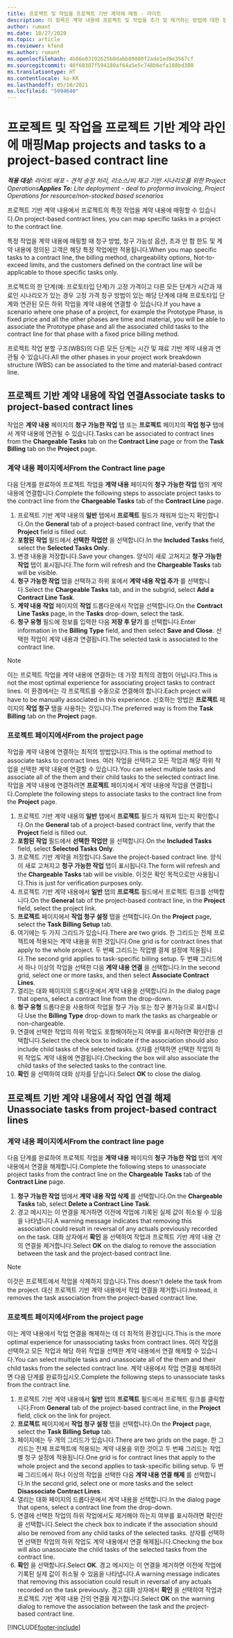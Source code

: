 ```yaml
---
title: 프로젝트 및 작업을 프로젝트 기반 계약에 매핑 - 라이트
description: 이 항목은 계약 내용에 프로젝트 및 작업을 추가 및 제거하는 방법에 대한 정보를 제공합니다.
author: rumant
ms.date: 10/27/2020
ms.topic: article
ms.reviewer: kfend
ms.author: rumant
ms.openlocfilehash: 4b86e03192625b0dabb89080f2ade1ed9e3567cf
ms.sourcegitcommit: 40f68387f594180af64a5e5c748b6efa188bd300
ms.translationtype: HT
ms.contentlocale: ko-KR
ms.lasthandoff: 05/10/2021
ms.locfileid: "5994640"
---
```

# <a name="map-projects-and-tasks-to-a-project-based-contract-line"></a><span data-ttu-id="7566b-103">프로젝트 및 작업을 프로젝트 기반 계약 라인에 매핑</span><span class="sxs-lookup"><span data-stu-id="7566b-103">Map projects and tasks to a project-based contract line</span></span> 

<span data-ttu-id="7566b-104">_**적용 대상:** 라이트 배포 - 견적 송장 처리, 리소스/비 재고 기반 시나리오를 위한 Project Operations_</span><span class="sxs-lookup"><span data-stu-id="7566b-104">_**Applies To:** Lite deployment - deal to proforma invoicing, Project Operations for resource/non-stocked based scenarios_</span></span>

<span data-ttu-id="7566b-105">프로젝트 기반 계약 내용에서 프로젝트의 특정 작업을 계약 내용에 매핑할 수 있습니다.</span><span class="sxs-lookup"><span data-stu-id="7566b-105">On project-based contract lines, you can map specific tasks in a project to the contract line.</span></span>

<span data-ttu-id="7566b-106">특정 작업을 계약 내용에 매핑할 때 청구 방법, 청구 가능성 옵션, 초과 안 함 한도 및 계약 내용에 정의된 고객은 해당 특정 작업에만 적용됩니다.</span><span class="sxs-lookup"><span data-stu-id="7566b-106">When you map specific tasks to a contract line, the billing method, chargeability options, Not-to-exceed limits, and the customers defined on the contract line will be applicable to those specific tasks only.</span></span>

<span data-ttu-id="7566b-107">프로젝트의 한 단계(예: 프로토타입 단계)가 고정 가격이고 다른 모든 단계가 시간과 재료인 시나리오가 있는 경우 고정 가격 청구 방법이 있는 해당 단계에 대해 프로토타입 단계와 연관된 모든 하위 작업을 계약 내용에 연결할 수 있습니다.</span><span class="sxs-lookup"><span data-stu-id="7566b-107">If you have a scenario where one phase of a project, for example the Prototype Phase, is fixed price and all the other phases are time and material, you will be able to associate the Prototype phase and all the associated child tasks to the contract line for that phase with a fixed price billing method.</span></span>

<span data-ttu-id="7566b-108">프로젝트 작업 분할 구조(WBS)의 다른 모든 단계는 시간 및 재료 기반 계약 내용과 연관될 수 있습니다.</span><span class="sxs-lookup"><span data-stu-id="7566b-108">All the other phases in your project work breakdown structure (WBS) can be associated to the time and material-based contract line.</span></span>

## <a name="associate-tasks-to-project-based-contract-lines"></a><span data-ttu-id="7566b-109">프로젝트 기반 계약 내용에 작업 연결</span><span class="sxs-lookup"><span data-stu-id="7566b-109">Associate tasks to project-based contract lines</span></span>

<span data-ttu-id="7566b-110">작업은 **계약 내용** 페이지의 **청구 가능한 작업** 탭 또는 **프로젝트** 페이지의 **작업 청구** 탭에서 계약 내용에 연관될 수 있습니다.</span><span class="sxs-lookup"><span data-stu-id="7566b-110">Tasks can be associated to contract lines from the **Chargeable Tasks** tab on the **Contract Line** page or from the **Task Billing** tab on the **Project** page.</span></span>

### <a name="from-the-contract-line-page"></a><span data-ttu-id="7566b-111">계약 내용 페이지에서</span><span class="sxs-lookup"><span data-stu-id="7566b-111">From the Contract line page</span></span>

<span data-ttu-id="7566b-112">다음 단계를 완료하여 프로젝트 작업을 **계약 내용** 페이지의 **청구 가능한 작업** 탭의 계약 내용에 연결합니다.</span><span class="sxs-lookup"><span data-stu-id="7566b-112">Complete the following steps to associate project tasks to the contract line from the **Chargeable Tasks** tab of the **Contract Line** page.</span></span>

1. <span data-ttu-id="7566b-113">프로젝트 기반 계약 내용의 **일반** 탭에서 **프로젝트** 필드가 채워져 있는지 확인합니다.</span><span class="sxs-lookup"><span data-stu-id="7566b-113">On the **General** tab of a project-based contract line, verify that the **Project** field is filled out.</span></span>
2. <span data-ttu-id="7566b-114">**포함된 작업** 필드에서 **선택한 작업만** 을 선택합니다.</span><span class="sxs-lookup"><span data-stu-id="7566b-114">In the **Included Tasks** field, select the **Selected Tasks Only**.</span></span>
3. <span data-ttu-id="7566b-115">변경 내용을 저장합니다.</span><span class="sxs-lookup"><span data-stu-id="7566b-115">Save your changes.</span></span> <span data-ttu-id="7566b-116">양식이 새로 고쳐지고 **청구 가능한 작업** 탭이 표시됩니다.</span><span class="sxs-lookup"><span data-stu-id="7566b-116">The form will refresh and the **Chargeable Tasks** tab will be visible.</span></span>
4. <span data-ttu-id="7566b-117">**청구 가능한 작업** 탭을 선택하고 하위 표에서 **계약 내용 작업 추가** 를 선택합니다.</span><span class="sxs-lookup"><span data-stu-id="7566b-117">Select the **Chargeable Tasks** tab, and in the subgrid, select **Add a Contract Line Task**.</span></span>
5. <span data-ttu-id="7566b-118">**계약 내용 작업** 페이지의 **작업** 드롭다운에서 작업을 선택합니다.</span><span class="sxs-lookup"><span data-stu-id="7566b-118">On the **Contract Line Tasks** page, in the **Tasks** drop-down, select the task.</span></span> 
6. <span data-ttu-id="7566b-119">**청구 유형** 필드에 정보를 입력한 다음 **저장 후 닫기** 를 선택합니다.</span><span class="sxs-lookup"><span data-stu-id="7566b-119">Enter information in the **Billing Type** field, and then select **Save and Close**.</span></span> <span data-ttu-id="7566b-120">선택한 작업이 계약 내용과 연결됩니다.</span><span class="sxs-lookup"><span data-stu-id="7566b-120">The selected task is associated to the contract line.</span></span>

> [!NOTE]
> <span data-ttu-id="7566b-121">이는 프로젝트 작업을 계약 내용에 연결하는 데 가장 최적의 경험이 아닙니다.</span><span class="sxs-lookup"><span data-stu-id="7566b-121">This is not the most optimal experience for associating project tasks to contract lines.</span></span> <span data-ttu-id="7566b-122">이 환경에서는 각 프로젝트를 수동으로 연결해야 합니다.</span><span class="sxs-lookup"><span data-stu-id="7566b-122">Each project will have to be manually associated in this experience.</span></span> <span data-ttu-id="7566b-123">선호하는 방법은 **프로젝트** 페이지의 **작업 청구** 탭을 사용하는 것입니다.</span><span class="sxs-lookup"><span data-stu-id="7566b-123">The preferred way is from the **Task Billing** tab on the **Project** page.</span></span>

### <a name="from-the-project-page"></a><span data-ttu-id="7566b-124">프로젝트 페이지에서</span><span class="sxs-lookup"><span data-stu-id="7566b-124">From the project page</span></span>

<span data-ttu-id="7566b-125">작업을 계약 내용에 연결하는 최적의 방법입니다.</span><span class="sxs-lookup"><span data-stu-id="7566b-125">This is the optimal method to associate tasks to contract lines.</span></span> <span data-ttu-id="7566b-126">여러 작업을 선택하고 모든 작업과 해당 하위 작업을 선택한 계약 내용에 연결할 수 있습니다.</span><span class="sxs-lookup"><span data-stu-id="7566b-126">You can select multiple tasks and associate all of the them and their child tasks to the selected contract line.</span></span> <span data-ttu-id="7566b-127">작업을 계약 내용에 연결하려면 **프로젝트** 페이지에서 계약 내용에 작업을 연결합니다.</span><span class="sxs-lookup"><span data-stu-id="7566b-127">Complete the following steps to associate tasks to the contract line from the **Project** page.</span></span>

1. <span data-ttu-id="7566b-128">프로젝트 기반 계약 내용의 **일반** 탭에서 **프로젝트** 필드가 채워져 있는지 확인합니다.</span><span class="sxs-lookup"><span data-stu-id="7566b-128">On the **General** tab of a project-based contract line, verify that the **Project** field is filled out.</span></span>
2. <span data-ttu-id="7566b-129">**포함된 작업** 필드에서 **선택한 작업만** 을 선택합니다.</span><span class="sxs-lookup"><span data-stu-id="7566b-129">On the **Included Tasks** field, select **Selected Tasks Only**.</span></span>
3. <span data-ttu-id="7566b-130">프로젝트 기반 계약을 저장합니다.</span><span class="sxs-lookup"><span data-stu-id="7566b-130">Save the project-based contract line.</span></span> <span data-ttu-id="7566b-131">양식이 새로 고쳐지고 **청구 가능한 작업** 탭이 표시됩니다.</span><span class="sxs-lookup"><span data-stu-id="7566b-131">The form will refresh and the **Chargeable Tasks** tab will be visible.</span></span> <span data-ttu-id="7566b-132">이것은 확인 목적으로만 사용됩니다.</span><span class="sxs-lookup"><span data-stu-id="7566b-132">This is just for verification purposes only.</span></span>
4. <span data-ttu-id="7566b-133">프로젝트 기반 계약 내용에서 **일반** 탭의 **프로젝트** 필드에서 프로젝트 링크를 선택합니다.</span><span class="sxs-lookup"><span data-stu-id="7566b-133">On the **General** tab of the project-based contract line, in the **Project** field, select the project link.</span></span>
5. <span data-ttu-id="7566b-134">**프로젝트** 페이지에서 **작업 청구 설정** 탭을 선택합니다.</span><span class="sxs-lookup"><span data-stu-id="7566b-134">On the **Project** page, select the **Task Billing Setup** tab.</span></span>
6. <span data-ttu-id="7566b-135">여기에는 두 가지 그리드가 있습니다.</span><span class="sxs-lookup"><span data-stu-id="7566b-135">There are two grids.</span></span> <span data-ttu-id="7566b-136">한 그리드는 전체 프로젝트에 적용되는 계약 내용을 위한 것입니다.</span><span class="sxs-lookup"><span data-stu-id="7566b-136">One grid is for contract lines that apply to the whole project.</span></span> <span data-ttu-id="7566b-137">두 번째 그리드는 작업별 결제 설정에 적용됩니다.</span><span class="sxs-lookup"><span data-stu-id="7566b-137">The second grid applies to task-specific billing setup.</span></span> <span data-ttu-id="7566b-138">두 번째 그리드에서 하나 이상의 작업을 선택한 다음 **계약 내용 연결** 을 선택합니다.</span><span class="sxs-lookup"><span data-stu-id="7566b-138">In the second grid, select one or more tasks, and then select **Associate Contract Lines**.</span></span>
7. <span data-ttu-id="7566b-139">열리는 대화 페이지의 드롭다운에서 계약 내용을 선택합니다.</span><span class="sxs-lookup"><span data-stu-id="7566b-139">In the dialog page that opens, select a contract line from the drop-down.</span></span>
8. <span data-ttu-id="7566b-140">**청구 유형** 드롭다운을 사용하여 작업을 청구 가능 또는 청구 불가능으로 표시합니다.</span><span class="sxs-lookup"><span data-stu-id="7566b-140">Use the **Billing Type** drop-down to mark the tasks as chargeable or non-chargeable.</span></span>
9. <span data-ttu-id="7566b-141">연결에 선택한 작업의 하위 작업도 포함해야하는지 여부를 표시하려면 확인란을 선택합니다.</span><span class="sxs-lookup"><span data-stu-id="7566b-141">Select the check box to indicate if the association should also include child tasks of the selected tasks.</span></span> <span data-ttu-id="7566b-142">상자를 선택하면 선택한 작업의 하위 작업도 계약 내용에 연결됩니다.</span><span class="sxs-lookup"><span data-stu-id="7566b-142">Checking the box will also associate the child tasks of the selected tasks to the contract line.</span></span>
10. <span data-ttu-id="7566b-143">**확인** 을 선택하여 대화 상자를 닫습니다.</span><span class="sxs-lookup"><span data-stu-id="7566b-143">Select **OK** to close the dialog.</span></span>

## <a name="unassociate-tasks-from-project-based-contract-lines"></a><span data-ttu-id="7566b-144">프로젝트 기반 계약 내용에서 작업 연결 해제</span><span class="sxs-lookup"><span data-stu-id="7566b-144">Unassociate tasks from project-based contract lines</span></span>

### <a name="from-the-contract-line-page"></a><span data-ttu-id="7566b-145">계약 내용 페이지에서</span><span class="sxs-lookup"><span data-stu-id="7566b-145">From the contract line page</span></span>

<span data-ttu-id="7566b-146">다음 단계를 완료하여 프로젝트 작업을 **계약 내용** 페이지의 **청구 가능한 작업** 탭의 계약 내용에서 연결을 해제합니다.</span><span class="sxs-lookup"><span data-stu-id="7566b-146">Complete the following steps to unassociate project tasks from the contract line on the **Chargeable Tasks** tab of the **Contract Line** page.</span></span>

1. <span data-ttu-id="7566b-147">**청구 가능한 작업** 탭에서 **계약 내용 작업 삭제** 를 선택합니다.</span><span class="sxs-lookup"><span data-stu-id="7566b-147">On the **Chargeable Tasks** tab, select **Delete a Contract Line Task**.</span></span>
2. <span data-ttu-id="7566b-148">경고 메시지는 이 연결을 제거하면 이전에 작업에 기록된 실제 값이 취소될 수 있음을 나타냅니다.</span><span class="sxs-lookup"><span data-stu-id="7566b-148">A warning message indicates that removing this association could result in reversal of any actuals previously recorded on the task.</span></span> <span data-ttu-id="7566b-149">대화 상자에서 **확인** 을 선택하여 작업과 프로젝트 기반 계약 내용 간의 연결을 제거합니다.</span><span class="sxs-lookup"><span data-stu-id="7566b-149">Select **OK** on the dialog to remove the association between the task and the project-based contract line.</span></span> 

> [!NOTE]
> <span data-ttu-id="7566b-150">이것은 프로젝트에서 작업을 삭제하지 않습니다.</span><span class="sxs-lookup"><span data-stu-id="7566b-150">This doesn't delete the task from the project.</span></span> <span data-ttu-id="7566b-151">대신 프로젝트 기반 계약 내용에서 작업 연결을 제거합니다.</span><span class="sxs-lookup"><span data-stu-id="7566b-151">Instead, it removes the task association from the project-based contract line.</span></span>

### <a name="from-the-project-page"></a><span data-ttu-id="7566b-152">프로젝트 페이지에서</span><span class="sxs-lookup"><span data-stu-id="7566b-152">From the project page</span></span>

<span data-ttu-id="7566b-153">이는 계약 내용에서 작업 연결을 해제하는 데 더 최적의 환경입니다.</span><span class="sxs-lookup"><span data-stu-id="7566b-153">This is the more optimal experience for unassociating tasks from contract lines.</span></span> <span data-ttu-id="7566b-154">여러 작업을 선택하고 모든 작업과 해당 하위 작업을 선택한 계약 내용에서 연결 해제할 수 있습니다.</span><span class="sxs-lookup"><span data-stu-id="7566b-154">You can select multiple tasks and unassociate all of the them and their child tasks from the selected contract line.</span></span> <span data-ttu-id="7566b-155">계약 내용에서 작업 연결을 해제하려면 다음 단계를 완료하십시오.</span><span class="sxs-lookup"><span data-stu-id="7566b-155">Complete the following steps to unassociate tasks from the contract line.</span></span>

1. <span data-ttu-id="7566b-156">프로젝트 기반 계약 내용에서 **일반** 탭의 **프로젝트** 필드에서 프로젝트 링크를 클릭합니다.</span><span class="sxs-lookup"><span data-stu-id="7566b-156">From **General** tab of the project-based contract line, in the **Project** field, click on the link for project.</span></span>
2. <span data-ttu-id="7566b-157">**프로젝트** 페이지에서 **작업 청구 설정** 탭을 선택합니다.</span><span class="sxs-lookup"><span data-stu-id="7566b-157">On the **Project** page, select the **Task Billing Setup** tab.</span></span>
3. <span data-ttu-id="7566b-158">페이지에는 두 개의 그리드가 있습니다.</span><span class="sxs-lookup"><span data-stu-id="7566b-158">There are two grids on the page.</span></span> <span data-ttu-id="7566b-159">한 그리드는 전체 프로젝트에 적용되는 계약 내용을 위한 것이고 두 번째 그리드는 작업별 청구 설정에 적용됩니다.</span><span class="sxs-lookup"><span data-stu-id="7566b-159">One grid is for contract lines that apply to the whole project and the second applies to task-specific billing setup.</span></span> <span data-ttu-id="7566b-160">두 번째 그리드에서 하나 이상의 작업을 선택한 다음 **계약 내용 연결 해제** 를 선택합니다.</span><span class="sxs-lookup"><span data-stu-id="7566b-160">In the second grid, select one or more tasks and the select **Disassociate Contract Lines**.</span></span>
4. <span data-ttu-id="7566b-161">열리는 대화 페이지의 드롭다운에서 계약 내용을 선택합니다.</span><span class="sxs-lookup"><span data-stu-id="7566b-161">In the  dialog page that opens, select a contract line from the drop-down.</span></span>
5. <span data-ttu-id="7566b-162">연결에 선택한 작업의 하위 작업에서도 제거해야 하는지 여부를 표시하려면 확인란을 선택합니다.</span><span class="sxs-lookup"><span data-stu-id="7566b-162">Select the check box to indicate if the association should also be removed from any child tasks of the selected tasks.</span></span> <span data-ttu-id="7566b-163">상자를 선택하면 선택한 작업의 하위 작업도 계약 내용에서 연결 해제됩니다.</span><span class="sxs-lookup"><span data-stu-id="7566b-163">Checking the box will also unassociate the child tasks of the selected tasks from the contract line.</span></span>
6. <span data-ttu-id="7566b-164">**확인** 을 선택합니다.</span><span class="sxs-lookup"><span data-stu-id="7566b-164">Select **OK**.</span></span> <span data-ttu-id="7566b-165">경고 메시지는 이 연결을 제거하면 이전에 작업에 기록된 실제 값이 취소될 수 있음을 나타냅니다.</span><span class="sxs-lookup"><span data-stu-id="7566b-165">A warning message indicates that removing this association could result in reversal of any actuals recorded on the task previously.</span></span> <span data-ttu-id="7566b-166">경고 대화 상자에서 **확인** 을 선택하여 작업과 프로젝트 기반 계약 내용 간의 연결을 제거합니다.</span><span class="sxs-lookup"><span data-stu-id="7566b-166">Select **OK** on the warning dialog to remove the association between the task and the project-based contract line.</span></span>


[!INCLUDE[footer-include](../../includes/footer-banner.md)]
